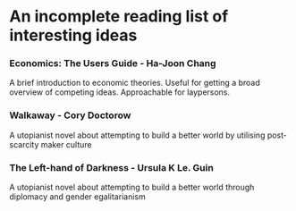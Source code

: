 # An incomplete reading list of interesting ideas

### Economics: The Users Guide - Ha-Joon Chang

A brief introduction to economic theories. Useful for getting a broad overview of competing ideas. Approachable for laypersons. 

### Walkaway - Cory Doctorow

A utopianist novel about attempting to build a better world by utilising post-scarcity maker culture

### The Left-hand of Darkness - Ursula K Le. Guin 

A utopianist novel about attempting to build a better world through diplomacy and gender egalitarianism

